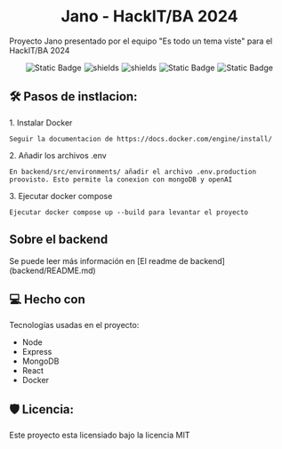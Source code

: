 <h1 align="center" id="title">Jano - HackIT/BA 2024</h1>

<p id="description">Proyecto Jano presentado por el equipo "Es todo un tema viste" para el HackIT/BA 2024</p>

<div style="display:flex; gap: 5px; justify-content:center">

<img alt="Static Badge" src="https://img.shields.io/badge/React-blue?style=for-the-badge&logo=react">

<img src="https://img.shields.io/badge/Docker-darkblue?style=for-the-badge&amp;logo=docker" alt="shields">

<img src="https://img.shields.io/badge/Node-20-green?style=for-the-badge&amp;logo=nodedotjs" alt="shields">

<img alt="Static Badge" src="https://img.shields.io/badge/ExpressJS-grey?style=for-the-badge&logo=express">

<img alt="Static Badge" src="https://img.shields.io/badge/MongoDB-grey?style=for-the-badge&logo=mongodb">

</div>

<h2>🛠️ Pasos de instlacion:</h2>

<p>1. Instalar Docker</p>

```
Seguir la documentacion de https://docs.docker.com/engine/install/
```

<p>2. Añadir los archivos .env</p>

```
En backend/src/environments/ añadir el archivo .env.production proovisto. Esto permite la conexion con mongoDB y openAI
```

<p>3. Ejecutar docker compose</p>

```
Ejecutar docker compose up --build para levantar el proyecto
```

<h2> Sobre el backend</h2>
Se puede leer más información en [El readme de backend](backend/README.md)

<h2>💻 Hecho con</h2>

Tecnologías usadas en el proyecto:

- Node
- Express
- MongoDB
- React
- Docker

<h2>🛡️ Licencia:</h2>

Este proyecto esta licensiado bajo la licencia MIT
